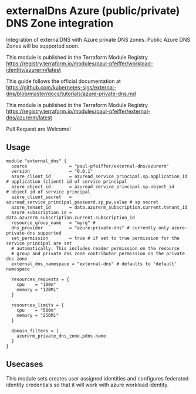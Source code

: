 # externalDns Azure (public/private) DNS Zone integration
Integration of externalDNS with Azure private DNS zones.
Public Azure DNS Zones will be supported soon.

This module is published in the Terraform Module Registry https://registry.terraform.io/modules/paul-pfeiffer/workload-identity/azurerm/latest

This guide follows the official documentation at https://github.com/kubernetes-sigs/external-dns/blob/master/docs/tutorials/azure-private-dns.md


This module is published in the Terraform Module Registry https://registry.terraform.io/modules/paul-pfeiffer/external-dns/azurerm/latest

Pull Request are Welcome!

## Usage
```hcl
module "external_dns" {
  source                = "paul-pfeiffer/external-dns/azurerm"
  version               = "0.0.1"
  azure_client_id       = azuread_service_principal.sp.application_id  # application (client) id of service principal
  azure_object_id       = azuread_service_principal.sp.object_id       # object id of service principal
  azure_client_secret   = azuread_service_principal_password.sp_pw.value # sp secret
  azure_tenant_id       = data.azurerm_subscription.current.tenant_id
  azure_subscription_id = data.azurerm_subscription.current.subscription_id
  resource_group_name   = "myrg" # 
  dns_provider          = "azure-private-dns" # currently only azure-private-dns supported
  set_permission        = true # if set to true permission for the service principal are set 
  # automatically. This includes reader permission on the resource 
  # group and private dns zone contributor permission on the private dns zone
  external_dns_namespace = "external-dns" # defaults to 'default' namespace

  resources_requests = {
    cpu    = "100m"
    memory = "128Mi"
  }

  resources_limits = {
    cpu    = "500m"
    memory = "256Mi"
  }
  
  domain_filters = [
    azurerm_private_dns_zone.pdns.name
  ]
}
```

## Usecases
This module sets creates user assigned identities and configures federated identity credentials so that it will work with azure workload identity.

